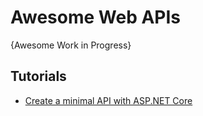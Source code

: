 # Awesome Web APIs
{Awesome Work in Progress}


## Tutorials
* [Create a minimal API with ASP.NET Core](https://learn.microsoft.com/en-us/aspnet/core/tutorials/min-web-api?tabs=visual-studio) 

